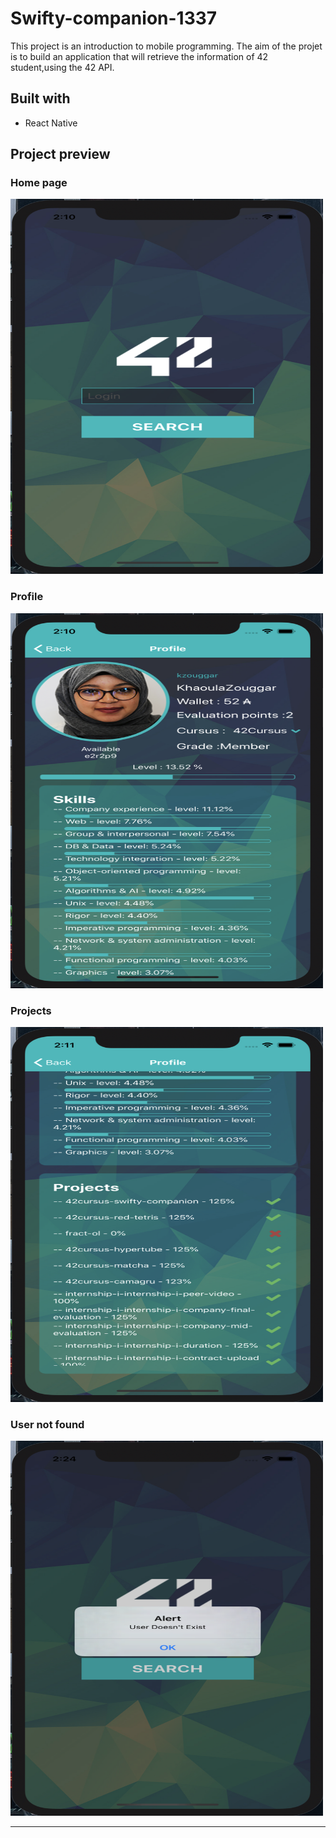 # Swifty-companion-1337

This project is an introduction to mobile programming. The aim of the projet is to build an application that will retrieve the information of 42 student,using the 42 API.

## Built with

- React Native


## Project preview

### Home page

<img src="https://github.com/khaoulazouggar/Swifty-companion-1337/blob/main/Views/Home.png" width="500" height="600"/>

### Profile

<img src="https://github.com/khaoulazouggar/Swifty-companion-1337/blob/main/Views/Profile.png" width="500" height="600"/>

### Projects

<img src="https://github.com/khaoulazouggar/Swifty-companion-1337/blob/main/Views/Projects.png" width="500" height="600"/>

### User not found

<img src="https://github.com/khaoulazouggar/Swifty-companion-1337/blob/main/Views/Notfound.png" width="500" height="600"/>

<hr/>
